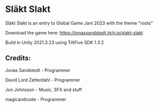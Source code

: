 # Släkt Slakt
Släkt Slakt is an entry to Global Game Jam 2023 with the theme "roots"

Download the game here:
https://jonassandstedt.itch.io/slakt-slakt

Build in Unity 2021.3.23 using TiltFive SDK 1.3.2

## Credits:

Jonas Sandstedt - Programmer

David Lord Zetterdahl - Programmer

Jon Johnsson - Music, SFX and stuff

magicandcode - Programmer
